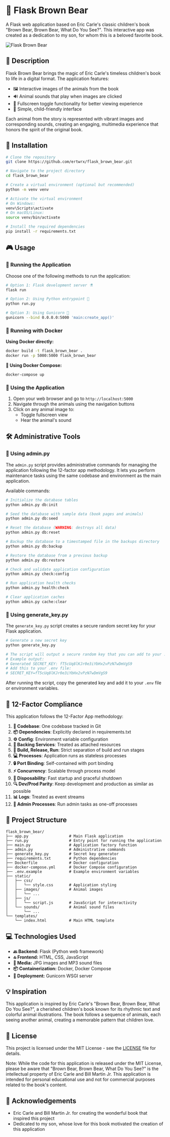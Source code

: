 # 🐻 Flask Brown Bear

A Flask web application based on Eric Carle's classic children's book "Brown Bear, Brown Bear, What Do You See?". This interactive app was created as a dedication to my son, for whom this is a beloved favorite book.

![Flask Brown Bear](static/images/brown_bear.jpg)

## 📖 Description

Flask Brown Bear brings the magic of Eric Carle's timeless children's book to life in a digital format. The application features:

- 🖼️ Interactive images of the animals from the book
- 🔊 Animal sounds that play when images are clicked
- 📱 Fullscreen toggle functionality for better viewing experience
- 👶 Simple, child-friendly interface

Each animal from the story is represented with vibrant images and corresponding sounds, creating an engaging, multimedia experience that honors the spirit of the original book.

## 🚀 Installation

```bash
# Clone the repository
git clone https://github.com/ertwrx/flask_brown_bear.git

# Navigate to the project directory
cd flask_brown_bear

# Create a virtual environment (optional but recommended)
python -m venv venv

# Activate the virtual environment
# On Windows:
venv\Scripts\activate
# On macOS/Linux:
source venv/bin/activate

# Install the required dependencies
pip install -r requirements.txt
```

## 🎮 Usage

### 🏃 Running the Application

Choose one of the following methods to run the application:

```bash
# Option 1: Flask development server ⚗️
flask run

# Option 2: Using Python entrypoint 🐍
python run.py

# Option 3: Using Gunicorn 🦄
gunicorn --bind 0.0.0.0:5000 'main:create_app()'
```

### 🐋 Running with Docker

**Using Docker directly:**

```bash
docker build -t flask_brown_bear .
docker run -p 5000:5000 flask_brown_bear
```

**🐙 Using Docker Compose:**

```bash
docker-compose up
```

### 🎯 Using the Application

1. Open your web browser and go to `http://localhost:5000`
2. Navigate through the animals using the navigation buttons
3. Click on any animal image to:
   - Toggle fullscreen view
   - Hear the animal's sound

## 🛠️ Administrative Tools

### 🧰 Using admin.py

The `admin.py` script provides administrative commands for managing the application following the 12-factor app methodology. It lets you perform maintenance tasks using the same codebase and environment as the main application.

Available commands:

```bash
# Initialize the database tables
python admin.py db:init

# Seed the database with sample data (book pages and animals)
python admin.py db:seed

# Reset the database (WARNING: destroys all data)
python admin.py db:reset

# Backup the database to a timestamped file in the backups directory
python admin.py db:backup

# Restore the database from a previous backup
python admin.py db:restore

# Check and validate application configuration
python admin.py check:config

# Run application health checks
python admin.py health:check

# Clear application caches
python admin.py cache:clear
```

### 🔑 Using generate_key.py

The `generate_key.py` script creates a secure random secret key for your Flask application.

```bash
# Generate a new secret key
python generate_key.py

# The script will output a secure random key that you can add to your .env file
# Example output:
# Generated SECRET_KEY: fT5cUq8lKJr0e3iYbHx2vPzN7wDmVgS9
# Add this to your .env file:
# SECRET_KEY=fT5cUq8lKJr0e3iYbHx2vPzN7wDmVgS9
```

After running the script, copy the generated key and add it to your `.env` file or environment variables.

## 🔄 12-Factor Compliance

This application follows the 12-Factor App methodology:

1. **🧬 Codebase**: One codebase tracked in Git
2. **📦 Dependencies**: Explicitly declared in requirements.txt
3. **⚙️ Config**: Environment variable configuration
4. **🔌 Backing Services**: Treated as attached resources
5. **🔨 Build, Release, Run**: Strict separation of build and run stages
6. **💻 Processes**: Application runs as stateless processes
7. **🔒 Port Binding**: Self-contained with port binding
8. **⚡ Concurrency**: Scalable through process model
9. **🔄 Disposability**: Fast startup and graceful shutdown
10. **🔍 Dev/Prod Parity**: Keep development and production as similar as possible
11. **📊 Logs**: Treated as event streams
12. **🧩 Admin Processes**: Run admin tasks as one-off processes

## 📁 Project Structure

```
flask_brown_bear/
├── app.py                  # Main Flask application
├── run.py                  # Entry point for running the application
├── main.py                 # Application factory function
├── admin.py                # Administrative commands
├── generate_key.py         # Secret key generator
├── requirements.txt        # Python dependencies
├── Dockerfile              # Docker configuration
├── docker-compose.yml      # Docker Compose configuration
├── .env.example            # Example environment variables
├── static/
│   ├── css/
│   │   └── style.css       # Application styling
│   ├── images/             # Animal images
│   │   └── ...
│   ├── js/
│   │   └── script.js       # JavaScript for interactivity
│   └── sounds/             # Animal sound files
│       └── ...
└── templates/
    └── index.html          # Main HTML template
```

## 💻 Technologies Used

- **🔙 Backend:** Flask (Python web framework)
- **🔝 Frontend:** HTML, CSS, JavaScript
- **🎵 Media:** JPG images and MP3 sound files
- **📦 Containerization:** Docker, Docker Compose
- **🚀 Deployment:** Gunicorn WSGI server

## 💡 Inspiration

This application is inspired by Eric Carle's "Brown Bear, Brown Bear, What Do You See?", a cherished children's book known for its rhythmic text and colorful animal illustrations. The book follows a sequence of animals, each seeing another animal, creating a memorable pattern that children love.

## 📜 License

This project is licensed under the MIT License - see the [LICENSE](LICENSE) file for details.

Note: While the code for this application is released under the MIT License, please be aware that "Brown Bear, Brown Bear, What Do You See?" is the intellectual property of Eric Carle and Bill Martin Jr. This application is intended for personal educational use and not for commercial purposes related to the book's content.

## 🙏 Acknowledgements

- Eric Carle and Bill Martin Jr. for creating the wonderful book that inspired this project
- Dedicated to my son, whose love for this book motivated the creation of this application
